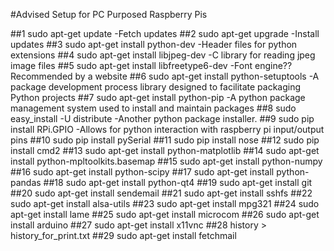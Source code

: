 #Advised Setup for PC Purposed Raspberry Pis

##1  sudo apt-get update
 -Fetch updates
##2  sudo apt-get upgrade
  -Install updates
##3  sudo apt-get install python-dev
  -Header files for python extensions
##4  sudo apt-get install libjpeg-dev
  -C library for reading jpeg image files
##5  sudo apt-get install libfreetype6-dev
  -Font engine?? Recommended by a website
##6  sudo apt-get install python-setuptools
  -A package development process library designed to facilitate packaging Python projects
##7  sudo apt-get install python-pip
  -A python package management system used to install and maintain packages
##8  sudo easy_install -U distribute
  -Another python package installer.
##9  sudo pip install RPi.GPIO
  -Allows for python interaction with raspberry pi input/output pins
##10  sudo pip install pySerial
##11  sudo pip install nose
##12  sudo pip install cmd2
##13  sudo apt-get install python-matplotlib
##14  sudo apt-get install python-mpltoolkits.basemap
##15  sudo apt-get install python-numpy
##16  sudo apt-get install python-scipy
##17  sudo apt-get install python-pandas
##18  sudo apt-get install python-qt4
##19  sudo apt-get install git
##20  sudo apt-get install sendemail
##21  sudo apt-get install sshfs
##22  sudo apt-get install alsa-utils
##23  sudo apt-get install mpg321
##24  sudo apt-get install lame
##25  sudo apt-get install microcom
##26  sudo apt-get install arduino
##27  sudo apt-get install x11vnc
##28  history > history_for_print.txt
##29  sudo apt-get install fetchmail
